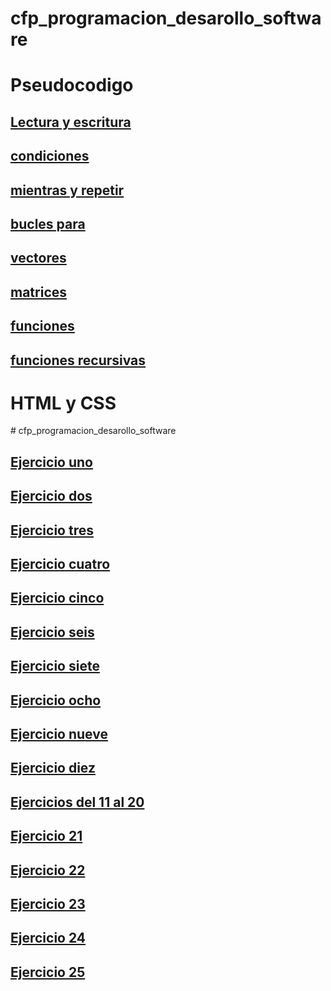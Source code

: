 # cfp_programacion_desarollo_software


<h1>Pseudocodigo</h1>

## [Lectura y escritura](./pseudocodigo/lectura_escritura)
## [condiciones](./pseudocodigo/condiciones)
## [mientras y repetir](./pseudocodigo/mientras_repetir)
## [bucles para](./pseudocodigo/bucles_para)
## [vectores](./pseudocodigo/vectores)
## [matrices](./pseudocodigo/matrices)
## [funciones](./pseudocodigo/funciones)
## [funciones recursivas](./pseudocodigo/funciones_recursivas)

<h1>HTML y CSS</h1>
# cfp_programacion_desarollo_software

## [Ejercicio uno ](./html_css/ejercicio%20uno/)

## [Ejercicio dos ](./html_css/ejercicio%20dos/)

## [Ejercicio tres ](./html_css/ejercicio%20tres/)

## [Ejercicio cuatro ](./html_css/ejercicio%20cuatro/)

## [Ejercicio cinco ](./html_css/ejercicio%20cinco/)

## [Ejercicio seis ](./html_css/ejercicio%20seis/)

## [Ejercicio siete ](./html_css/ejercicio%20siete/)

## [Ejercicio ocho ](./html_css/ejercicio%20ocho/)

## [Ejercicio nueve ](./html_css/ejercicio%20nueve/)

## [Ejercicio diez ](./html_css/ejercicio%20diez/)

## [Ejercicios del 11 al 20 ](./html_css/ejercicios%20del%2011%20al%2020/)

## [Ejercicio 21 ](./html_css/ejercicio%2021/)

## [Ejercicio 22 ](./html_css/ejercicio%2022/)

## [Ejercicio 23 ](./html_css/ejercicio%2023/)

## [Ejercicio 24 ](./html_css/ejercicio%2024/)

## [Ejercicio 25](./html_css/ejercicio%2025/)

